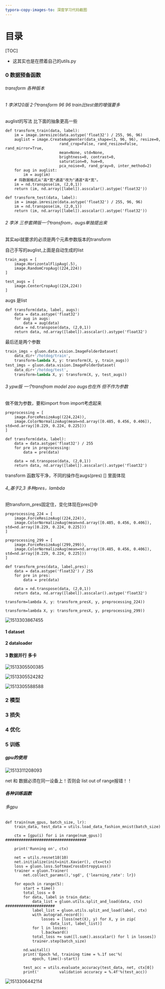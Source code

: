 ```yaml
---
typora-copy-images-to: 深度学习代码截图
---
```




# 目录



[TOC]



* 这其实也是在攒着自己的utils.py

### 0 数据预备函数

###### transform 各种版本

###### 1 李沐120版 2个transform 96 96 train比test做的增强要多

auglist的写法 比下面的抽象更高一些

```
def transform_train(data, label):
    im = image.imresize(data.astype('float32') / 255, 96, 96)
    auglist = image.CreateAugmenter(data_shape=(3, 96, 96), resize=0,
                        rand_crop=False, rand_resize=False, rand_mirror=True,
                        mean=None, std=None,
                        brightness=0, contrast=0,
                        saturation=0, hue=0,
                        pca_noise=0, rand_gray=0, inter_method=2)
    for aug in auglist:
        im = aug(im)
    # 将数据格式从"高*宽*通道"改为"通道*高*宽"。
    im = nd.transpose(im, (2,0,1))
    return (im, nd.array([label]).asscalar().astype('float32'))

def transform_test(data, label):
    im = image.imresize(data.astype('float32') / 255, 96, 96)
    im = nd.transpose(im, (2,0,1))
    return (im, nd.array([label]).asscalar().astype('float32'))
```

###### 2 李沐 三参套牌版一个transfrom，augs单独提出来

其实api就要求的必须是两个元素参数版本的transform

自己手写的auglist,上面是自动生成的list

```
train_augs = [
    image.HorizontalFlipAug(.5),
    image.RandomCropAug((224,224))
]

test_augs = [
    image.CenterCropAug((224,224))
]
```

augs 是list

```
def transform(data, label, augs):
    data = data.astype('float32')
    for aug in augs:
        data = aug(data)
    data = nd.transpose(data, (2,0,1))
    return data, nd.array([label]).asscalar().astype('float32')
```

最后还是两个参数

```python
train_imgs = gluon.data.vision.ImageFolderDataset(
    data_dir+'/hotdog/train',
    transform=lambda X, y: transform(X, y, train_augs))
test_imgs = gluon.data.vision.ImageFolderDataset(
    data_dir+'/hotdog/test',
    transform=lambda X, y: transform(X, y, test_augs))
```



###### 3 ypw版 一个transfrom model zoo augs也在外 但不作为参数 

做不做为参数，要和import from import考虑起来

```
preprocessing = [
    image.ForceResizeAug((224,224)),
    image.ColorNormalizeAug(mean=nd.array([0.485, 0.456, 0.406]), std=nd.array([0.229, 0.224, 0.225]))
]

def transform(data, label):
    data = data.astype('float32') / 255
    for pre in preprocessing:
        data = pre(data)
    
    data = nd.transpose(data, (2,0,1))
    return data, nd.array([label]).asscalar().astype('float32')
```

transform 函数写干净，不同的操作在augs(pres) [] 里面体现

###### 4_基于2,3 多种pres，lambda

把transform_pres固定住，变化体现在pres[]中

```
preprocessing_224 = [
    image.ForceResizeAug((224,224)),
    image.ColorNormalizeAug(mean=nd.array([0.485, 0.456, 0.406]), std=nd.array([0.229, 0.224, 0.225]))
]

preprocessing_299 = [
    image.ForceResizeAug((299,299)),
    image.ColorNormalizeAug(mean=nd.array([0.485, 0.456, 0.406]), std=nd.array([0.229, 0.224, 0.225]))
]

def transform_pres(data, label,pres):
    data = data.astype('float32') / 255
    for pre in pres:
        data = pre(data)
    
    data = nd.transpose(data, (2,0,1))
    return data, nd.array([label]).asscalar().astype('float32')
```

```
transform=lambda X, y: transform_presX, y, preprocessing_224))

transform=lambda X, y: transform_presX, y, preprocessing_299))
```

![1513303867455](深度学习代码截图/1513303867455.png)



#### 1 dataset

#### 2 dataloader

#### 3 数据并行 多卡

![1513305500385](深度学习代码截图/1513305500385.png)



![1513305524282](深度学习代码截图/1513305524282.png)



![1513305588588](深度学习代码截图/1513305588588.png)

### 2 模型

### 3 损失

### 4 优化

### 5  训练

##### gpu的使用

![1513311208093](深度学习代码截图/1513311208093.png)

net 和 数据必须在同一设备上！否则会 list out of range报错！！

##### 各种训练函数

###### 多gpu

```
def train(num_gpus, batch_size, lr):
    train_data, test_data = utils.load_data_fashion_mnist(batch_size)
	
    ctx = [gpu(i) for i in range(num_gpus)] ####################################
    
    print('Running on', ctx)

    net = utils.resnet18(10)
    net.initialize(init=init.Xavier(), ctx=ctx)
    loss = gluon.loss.SoftmaxCrossEntropyLoss()
    trainer = gluon.Trainer(
        net.collect_params(),'sgd', {'learning_rate': lr})

    for epoch in range(5):
        start = time()
        total_loss = 0
        for data, label in train_data:
            data_list = gluon.utils.split_and_load(data, ctx) ######################
            label_list = gluon.utils.split_and_load(label, ctx)
            with autograd.record():
                losses = [loss(net(X), y) for X, y in zip(
                    data_list, label_list)]
            for l in losses:
                l.backward()
            total_loss += sum([l.sum().asscalar() for l in losses])
            trainer.step(batch_size)

        nd.waitall()
        print('Epoch %d, training time = %.1f sec'%(
            epoch, time()-start))

        test_acc = utils.evaluate_accuracy(test_data, net, ctx[0])
        print('         validation accuracy = %.4f'%(test_acc))
```

![1513306442114](深度学习代码截图/1513306442114.png)

